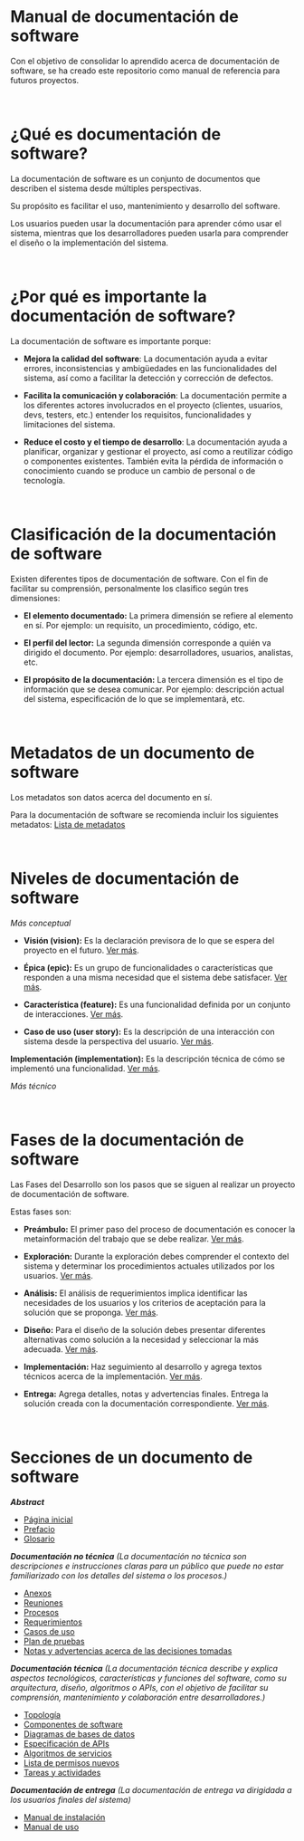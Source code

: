 # Manual de documentación de software

Con el objetivo de consolidar lo aprendido acerca de documentación de software, se ha creado este repositorio como manual de referencia para futuros proyectos.

<br>

# ¿Qué es documentación de software?

La documentación de software es un conjunto de documentos que describen el sistema desde múltiples perspectivas.

Su propósito es facilitar el uso, mantenimiento y desarrollo del software.

Los usuarios pueden usar la documentación para aprender cómo usar el sistema, mientras que los desarrolladores pueden usarla para comprender el diseño o la implementación del sistema.

<br>

# ¿Por qué es importante la documentación de software?

La documentación de software es importante porque:

- **Mejora la calidad del software**: La documentación ayuda a evitar errores, inconsistencias y ambigüedades en las funcionalidades del sistema, así como a facilitar la detección y corrección de defectos.

- **Facilita la comunicación y colaboración**: La documentación permite a los diferentes actores involucrados en el proyecto (clientes, usuarios, devs, testers, etc.) entender los requisitos, funcionalidades y limitaciones del sistema.

- **Reduce el costo y el tiempo de desarrollo**: La documentación ayuda a planificar, organizar y gestionar el proyecto, así como a reutilizar código o componentes existentes. También evita la pérdida de información o conocimiento cuando se produce un cambio de personal o de tecnología.

<br>

# Clasificación de la documentación de software

Existen diferentes tipos de documentación de software. Con el fin de facilitar su comprensión, personalmente los clasifico según tres dimensiones:

- **El elemento documentado:** La primera dimensión se refiere al elemento en sí. Por ejemplo: un requisito, un procedimiento, código, etc.

- **El perfil del lector:** La segunda dimensión corresponde a quién va dirigido el documento. Por ejemplo: desarrolladores, usuarios, analistas, etc.

- **El propósito de la documentación:** La tercera dimensión es el tipo de información que se desea comunicar. Por ejemplo: descripción actual del sistema, especificación de lo que se implementará, etc.

<br>

# Metadatos de un documento de software

Los metadatos son datos acerca del documento en sí.

Para la documentación de software se recomienda incluir los siguientes metadatos: [Lista de metadatos](docs/meta.md)

<br>

# Niveles de documentación de software

*Más conceptual*

- **Visión (vision):** Es la declaración previsora de lo que se espera del proyecto en el futuro. [Ver más](docs/__.md).

- **Épica (epic):** Es un grupo de funcionalidades o características que responden a una misma necesidad que el sistema debe satisfacer. [Ver más](docs/__.md).

- **Característica (feature):** Es una funcionalidad definida por un conjunto de interacciones. [Ver más](docs/__.md).

- **Caso de uso (user story):** Es la descripción de una interacción con sistema desde la perspectiva del usuario. [Ver más](docs/__.md).

**Implementación (implementation):** Es la descripción técnica de cómo se implementó una funcionalidad. [Ver más](docs/__.md).

*Más técnico*

<br>

# Fases de la documentación de software

Las Fases del Desarrollo son los pasos que se siguen al realizar un proyecto de documentación de software.

Estas fases son:

- **Preámbulo:** El primer paso del proceso de documentación es conocer la metainformación del trabajo que se debe realizar. [Ver más](docs/__.md).

- **Exploración:** Durante la exploración debes comprender el contexto del sistema y determinar los procedimientos actuales utilizados por los usuarios. [Ver más](docs/__.md).

- **Análisis:** El análisis de requerimientos implica identificar las necesidades de los usuarios y los criterios de aceptación para la solución que se proponga. [Ver más](docs/__.md).

- **Diseño:** Para el diseño de la solución debes presentar diferentes alternativas como solución a la necesidad y seleccionar la más adecuada. [Ver más](docs/__.md).

- **Implementación:** Haz seguimiento al desarrollo y agrega textos técnicos acerca de la implementación. [Ver más](docs/__.md).

- **Entrega:** Agrega detalles, notas y advertencias finales. Entrega la solución creada con la documentación correspondiente. [Ver más](docs/__.md).

<br>

# Secciones de un documento de software

_**Abstract**_
- [Página inicial](docs/__.md)
- [Prefacio](docs/__.md)
- [Glosario](docs/__.md)

_**Documentación no técnica** (La documentación no técnica son descripciones e instrucciones claras para un público que puede no estar familiarizado con los detalles del sistema o los procesos.)_

- [Anexos](docs/__.md)
- [Reuniones](docs/__.md)
- [Procesos](docs/__.md)
- [Requerimientos](docs/__.md)
- [Casos de uso](docs/__.md)
- [Plan de pruebas](docs/__.md)
- [Notas y advertencias acerca de las decisiones tomadas](docs/__.md)

_**Documentación técnica** (La documentación técnica describe y explica aspectos tecnológicos, características y funciones del software, como su arquitectura, diseño, algoritmos o APIs, con el objetivo de facilitar su comprensión, mantenimiento y colaboración entre desarrolladores.)_

- [Topología](docs/__.md)
- [Componentes de software](docs/__.md)
- [Diagramas de bases de datos](docs/__.md)
- [Especificación de APIs](docs/__.md)
- [Algoritmos de servicios](docs/__.md)
- [Lista de permisos nuevos](docs/__.md)
- [Tareas y actividades](docs/__.md)

_**Documentación de entrega** (La documentación de entrega va dirigidada a los usuarios finales del sistema)_

- [Manual de instalación](docs/__.md)
- [Manual de uso](docs/__.md)
